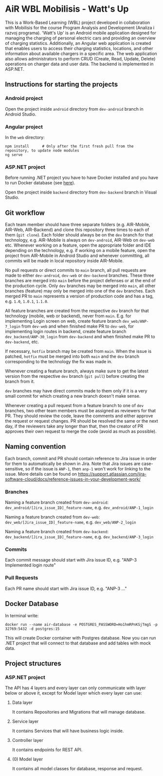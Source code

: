 # AiR WBL Mobilisis - Watt's Up

This is a Work-Based Learning (WBL) project developed in collaboration with Mobilisis for the course Program Analysis and Development (Analiza i razvoj programa). 'Watt's Up' is an Android mobile application designed for managing the charging of personal electric cars and providing an overview of charging statistics. Additionally, an Angular web application is created that enables users to access their charging statistics, locations, and other information about available chargers in a specific area. The web application also allows administrators to perform CRUD (Create, Read, Update, Delete) operations on charger data and user data. The backend is implemented in ASP.NET.

## Instructions for starting the projects

### Android project

Open the project inside `android` directory from `dev-android` branch in Android Studio.

### Angular project

In the `web` directory:
```
npm install      # Only after the first fresh pull from the repository, to update node modules
ng serve
```

### ASP.NET project

Before running .NET project you have to have Docker installed and you have to run Docker database (see [here](#docker-database)).

Open the project inside `backend` directory from `dev-backend` branch in Visual Studio.

## Git workflow

Each team member should have three separate folders (e.g. AIR-Mobile, AIR-Web, AIR-Backend) and clone this repository three times to each of them (`git clone`). Each folder should always be on the `dev` branch for that technology, e.g. AIR-Mobile is always on `dev-android`, AIR-Web on `dev-web` etc. Whenever working on a feature, open the appropriate folder and IDE depending on the technology, e.g. if working on a mobile feature, open the project from AIR-Mobile in Android Studio and whenever committing, all commits will be made in local repository inside AIR-Mobile.

No pull requests or direct commits to `main` branch, all pull requests are made to either `dev-android`, `dev-web` or `dev-backend` branches. These three branches are merged into `main` before the project defenses or at the end of the production cycle. Only `dev` branches may be merged into `main`, all other branches (feature) may only be merged into one of the `dev` branches. Each merged PR to `main` represents a version of production code and has a tag, e.g. `1.0`, `1.0.1`, `1.1.0`.

All feature branches are created from the respective `dev` branch for that technology (mobile, web or backend), never from `main`. E.g. for implementing Login screen on web, create feature branch `dev_web/ANP-7_login` from `dev-web` and when finished make PR to `dev-web`, for implementing login routes in backend, create feature branch `dev_backend/ANP-30_login` from `dev-backend` and when finished make PR to `dev-backend`, etc.

If necessary, `hotfix` branch may be created from `main`. When the issue is patched, `hotfix` must be merged into both `main` and the `dev` branch corresponding to the technology the fix was made in.

Whenever creating a feature branch, always make sure to get the latest version from the respective `dev` branch (`git pull`) before creating the branch from it.

`dev` branches may have direct commits made to them only if it is a very small commit for which creating a new branch doesn't make sense.

Whenever creating a pull request from a feature branch to one of `dev` branches, two other team members must be assigned as reviewers for that PR. They should review the code, leave the comments and either approve the request or request changes. PR should be resolved the same or the next day, if the reviewers take any longer than that, then the creator of PR approves their own request to merge the code (avoid as much as possible).

## Naming convention

Each branch, commit and PR should contain reference to Jira issue in order for them to automatically be shown in Jira. Note that Jira issues are case-sensitive, so if the issue is `ANP-1`, then `anp-1` won't work for linking to the issue. More details can be found on https://support.atlassian.com/jira-software-cloud/docs/reference-issues-in-your-development-work/

### Branches

Naming a feature branch created from `dev-android`: `dev_android/[Jira_issue_ID]_feature-name`, e.g. `dev_android/ANP-1_login` 

Naming a feature branch created from `dev-web`:  `dev_web/[Jira_issue_ID]_feature-name`, e.g. `dev_web/ANP-2_login`

Naming a feature branch created from `dev-backend`:  `dev_backend/[Jira_issue_ID]_feature-name`, e.g. `dev_backend/ANP-3_login` 

### Commits

Each commit message should start with Jira issue ID, e.g. "ANP-3 Implemented login route"

### Pull Requests

Each PR name should start with Jira issue ID, e.g. "ANP-3 ..."

## Docker Database

In terminal write:

```
docker run --name air-database -e POSTGRES_PASSWORD=Ho1hmRPnKSjTmgS -p 32769:5432 -d postgres:15
```
This will create Docker container with Postgres database. Now you can run .NET project that will connect to that database and add tables with mock data.

## Project structures

### ASP.NET project

The API has 4 layers and every layer can only communicate with layer below or above it, except for Model layer which every layer can use:

1. Data layer
   
   It contains Repositories and Migrations that will manage database.
   
2. Service layer
   
   It contains Services that will have business logic inside.
   
3. Controller layer

    It contains endpoints for REST API.
   
4. (0) Model layer

    It contains all model classes for database, response and request.
